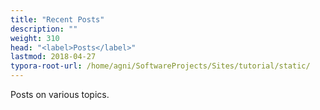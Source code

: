 ```yaml
---
title: "Recent Posts"
description: ""
weight: 310
head: "<label>Posts</label>"
lastmod: 2018-04-27
typora-root-url: /home/agni/SoftwareProjects/Sites/tutorial/static/
---
```

Posts on various topics.
